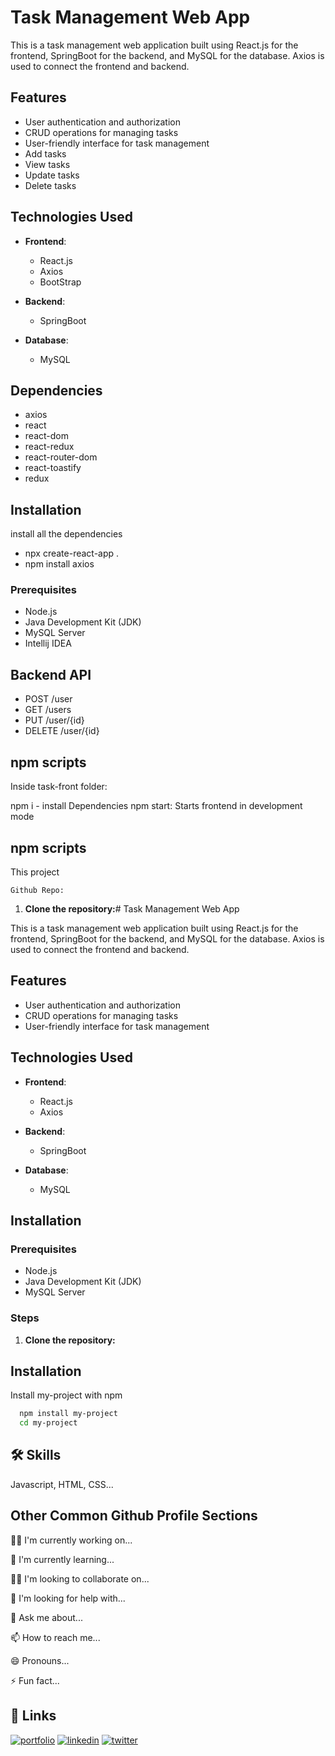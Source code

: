 # Task Management Web App

This is a task management web application built using React.js for the frontend, SpringBoot for the backend, and MySQL for the database. Axios is used to connect the frontend and backend.

## Features

- User authentication and authorization
- CRUD operations for managing tasks
- User-friendly interface for task management
- Add tasks
- View tasks
- Update tasks
- Delete tasks

## Technologies Used

- **Frontend**:
  - React.js
  - Axios
  - BootStrap

- **Backend**:
  - SpringBoot

- **Database**:
  - MySQL

## Dependencies
- axios
- react
- react-dom
- react-redux
- react-router-dom
- react-toastify
- redux 

## Installation
install all the dependencies
  - npx create-react-app .
  -  npm install axios

### Prerequisites

- Node.js
- Java Development Kit (JDK)
- MySQL Server
- Intellij IDEA

## Backend API

- POST     /user
- GET      /users      
- PUT      /user/{id}
- DELETE   /user/{id}

## npm scripts
Inside task-front folder:

npm i - install Dependencies
npm start: Starts frontend in development mode

## npm scripts
This project

    Github Repo:


1. **Clone the repository:**# Task Management Web App

This is a task management web application built using React.js for the frontend, SpringBoot for the backend, and MySQL for the database. Axios is used to connect the frontend and backend.

## Features

- User authentication and authorization
- CRUD operations for managing tasks
- User-friendly interface for task management

## Technologies Used

- **Frontend**:
  - React.js
  - Axios

- **Backend**:
  - SpringBoot

- **Database**:
  - MySQL

## Installation

### Prerequisites

- Node.js
- Java Development Kit (JDK)
- MySQL Server

### Steps

1. **Clone the repository:**



## Installation

Install my-project with npm

```bash
  npm install my-project
  cd my-project
```
    
## 🛠 Skills
Javascript, HTML, CSS...


## Other Common Github Profile Sections
👩‍💻 I'm currently working on...

🧠 I'm currently learning...

👯‍♀️ I'm looking to collaborate on...

🤔 I'm looking for help with...

💬 Ask me about...

📫 How to reach me...

😄 Pronouns...

⚡️ Fun fact...


## 🔗 Links
[![portfolio](https://img.shields.io/badge/my_portfolio-000?style=for-the-badge&logo=ko-fi&logoColor=white)](https://katherineoelsner.com/)
[![linkedin](https://img.shields.io/badge/linkedin-0A66C2?style=for-the-badge&logo=linkedin&logoColor=white)](https://www.linkedin.com/)
[![twitter](https://img.shields.io/badge/twitter-1DA1F2?style=for-the-badge&logo=twitter&logoColor=white)](https://twitter.com/)

